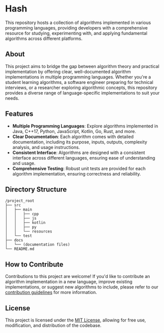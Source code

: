 # Hash

This repository hosts a collection of algorithms implemented in various programming languages, providing developers with a comprehensive resource for studying, experimenting with, 
and applying fundamental algorithms across different platforms.


## About

This project aims to bridge the gap between algorithm theory and practical implementation by offering clear, well-documented algorithm implementations in multiple programming languages. 
Whether you're a student learning algorithms, a software engineer preparing for technical interviews, or a researcher exploring algorithmic concepts, this repository provides a 
diverse range of language-specific implementations to suit your needs.


## Features

- **Multiple Programming Languages**: Explore algorithms implemented in Java, C++17, Python, JavaScript, Kotlin, Go, Rust, and more.
- **Clear Documentation**: Each algorithm comes with detailed documentation, including its purpose, inputs, outputs, complexity analysis, and usage instructions.
- **Consistent Interface**: Algorithms are designed with a consistent interface across different languages, ensuring ease of understanding and usage.
- **Comprehensive Testing**: Robust unit tests are provided for each algorithm implementation, ensuring correctness and reliability.


## Directory Structure

```
/project_root
├── src
│   ├── main
│   │   ├── cpp
│   │   ├── js
│   │   ├── kotlin
│   │   ├── py
│   │   └── resources
│   └── test
├── docs
│   └── (documentation files)
└── README.md
```

## How to Contribute

Contributions to this project are welcome! If you'd like to contribute an algorithm implementation in a new language, improve existing implementations, or suggest new algorithms to include, 
please refer to our [contribution guidelines](CONTRIBUTING.md) for more information.

## License

This project is licensed under the [MIT License](LICENSE), allowing for free use, modification, and distribution of the codebase.
